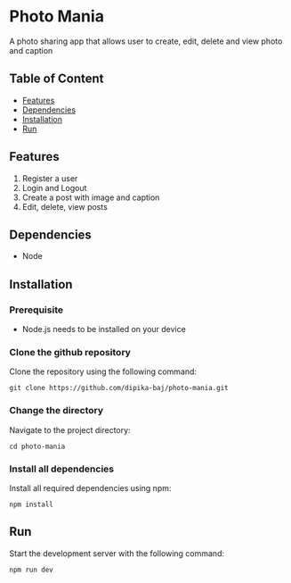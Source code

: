 # Photo Mania

A photo sharing app that allows user to create, edit, delete and view photo and caption

## Table of Content

- [Features](#features)
- [Dependencies](#dependencies)
- [Installation](#installation)
- [Run](#run)

## Features

1. Register a user
2. Login and Logout
3. Create a post with image and caption
4. Edit, delete, view posts

## Dependencies

- Node

## Installation

### Prerequisite

- Node.js needs to be installed on your device

### Clone the github repository

Clone the repository using the following command:

```
git clone https://github.com/dipika-baj/photo-mania.git
```

### Change the directory

Navigate to the project directory:

```
cd photo-mania
```

### Install all dependencies

Install all required dependencies using npm:

```
npm install
```

## Run

Start the development server with the following command:

```
npm run dev
```
